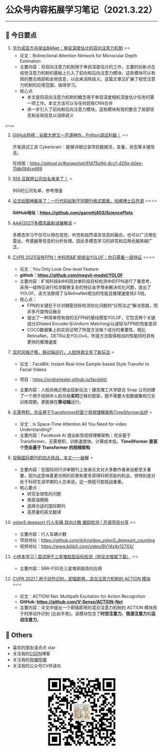 # 公众号内容拓展学习笔记（2021.3.22）

------



## :paperclip:  今日要点

1. [华为诺亚方舟提出BANet：単目深度估计的双向注意力机制](https://mp.weixin.qq.com/s/wHHyIjlDSVt7i9Hdajs2eA)         :star::star:
   - 论文：Bidirectional Attention Network for Monocular Depth Estimation
   - 主要内容：将双向注意力机制用于単目深度估计的工作，主要的创新点在视觉注意力机制的基础上引入了前向和后向注意力模块，这些模块可以有效的整合局部和全局信息，以此来消除歧义。这篇文章又扩展了视觉注意力机制的应用范围，值得学习。
   - 核心点
     - 本文是将双向注意力机制的概念用于単目深度相机深度估计任务的第一项工作。本文方法可以与任何现有CNN合并
     - 进一步引入了前向和后向注意力模块，这些模块有效的整合了局部信息和全局信息以消除歧义

<img src="https://mmbiz.qpic.cn/mmbiz_png/Z8w2ExrFgDx6aSgjWKGlTO9tReuGeoWO9X7NqsPbU3BvTQmHTCA3NM5OcsicD65mawPicdibdhBUiafa2oaLVnndAw/640?tp=webp&amp;wxfrom=5&amp;wx_lazy=1&amp;wx_co=1" alt="Image" style="zoom:50%;" />

2. [GitHub热榜：谷歌大佬又一开源神作，Python调试利器！](https://mp.weixin.qq.com/s/1cVWO455Bf-S-9iquqW6tg)        :star::star:

   开发调试工具 Cyberbrain：能够详细记录项目数据流，变量，状态等关键信息。

   在线版：*https://gitpod.io/#snapshot/91475a9d-4ccf-420a-b0ee-11db084ce689*

3. [955 互联网公司白名单来了！](https://mp.weixin.qq.com/s/HE5vEz9ovfHhLEYUKH8dhA)       :star:

   955的公司名单，参考借鉴

4. [论文绘图神器来了：一行代码绘制不同期刊格式图表，哈佛博士后开源](https://mp.weixin.qq.com/s/y-l-wS7nqV9DaZGXYtHNAg)       :star::star::star::star:

   **GitHub地址：https://github.com/garrettj403/SciencePlots**

5. [AAA|2021|多模态最新进展解读](https://mp.weixin.qq.com/s/tR8HrYVmfjErBiLDnI17Cg)       :star:

   多模态学习不仅可以用在视觉、听觉和自然语言信息的融合，也可以广泛用在雷达、传感器等信息的分析处理。因此多模态学习的研究和应用也越来越广泛。

6. [CVPR 2021|没有FPN！中科院&旷视提出YOLOF：你只需看一层特征](https://mp.weixin.qq.com/s/EJqAG1gTVaP2icI6QL742A)       :star::star::star::star:
   - 论文：You Only Look One-level Feature
   - **github：https://github.com/megvii-model/YOLOF**
   - 主要内容：旷视科技&中科院对单阶段目标检测中的FPN进行了重思考，采用一级特征进行检测替换复杂的特征金字塔来解决优化问题，提出了YOLOF。该方法取得了与RetinaNet相当的性能且推理速度快2.5倍。
   - 核心点：
     - FPN的关键在于针对稠密目标检测优化问题的“分而治之”解决思路，而非多尺度特征融合
     - 提出了一种简单而有效的无FPN的基线模型YOLOF，它包含两个关键成分(Dilated Encoder与Uniform Matching)以减轻与FPN的性能差异
     - COCO数据集上的实验证明了所提方法每个成分的重要性，相比RetinaNet，DETR以及YOLOv4，所提方法取得相当的性能同时具有更快的推理速度

7. [实时风格迁移，移动端运行，人脸特效又有了新玩法](https://mp.weixin.qq.com/s/va1WpS4sgGC-r-bNTSW-Qw)       :star:

   - 论文：FaceBlit: Instant Real-time Eample-based Style Transfer to Facial Videos
   - 项目：https://ondrejtexler.github.io/faceblit/

   - 主要内容：人脸风格迁移出现新玩法！捷克理工大学联合 Snap 公司创建了一个用于视频中人脸风格**实时**迁移的框架，既不需要大型数据集和冗长训练周期，更能够在**移动端**运行。

8. [无需卷积，完全基于Transformer的首个视频理解架构TimeSformer出炉](https://mp.weixin.qq.com/s/wHHyxFLJ9yP1XInOnVuYWg)       :star:

   - 论文：Is Space-Time Attention All You Need for video Understanding?
   - 主要内容：Facebook AI 提出新型视频理解架构：完全基于Transformer，无需卷积，训练速度快、计算成本低。**TimeSformer 是首个完全基于 Transformer 的视频架构**

9. [投稿国际期刊的四大挑战，本文一一破解](https://mp.weixin.qq.com/s/XDWOA1ToCtjRMq5ZJEnzgg)       :star:

   - 主要内容：在国际同行评审期刊上发表论文对大多数作者来说都至关重要，因为这意味着更光明的前景和更多获得科研资助的机会。但特别是对处于科研生涯早期的人员来说，这一旅程可能挑战重重。
   - 核心要点：
     - 研究全球性的问题
     - 用英语撰稿
     - 选择合适的国际期刊
     - 高质量的英文翻译

10. [yolov5 deepsort 行人车辆 双向计数 跟踪检测 | 开源项目分享](https://mp.weixin.qq.com/s/htiT9EnNoVeg0LM9WWUuew)       :star::star:

    - 主要内容：行人车辆计数
    - 项目地址：https://github.com/dyh/unbox_yolov5_deepsort_counting
    - 视频地址：https://www.bilibili.com/video/BV14z4y127XX/

11. [小样本学习 | 尝试用于三星堆脸型目标检测（附论文框架下载）](https://mp.weixin.qq.com/s/QZUz3jh4Oi3N2yRtCyJjHw)       :star::star:

    - 主要内容：SRR-FSD在三星堆铜面具的应用

12. [CVPR 2021 | 用于动作识别，即插即用、混合注意力机制的 ACTION 模块](https://mp.weixin.qq.com/s/L2_lkhKbVhW8fjAaDdsyWQ)       :star::star::star:

    - 论文：ACTION-Net: Multipath Excitation for Action Recognition
    - **GitHub: https://github.com/V-Sense/ACTION-Net**
    - 主要内容：论文中提出一个即插即用的混合注意力机制的 ACTION 模块用于时序动作识别 (比如手势)。该模块包含了**时空注意力**，**信道注意力**和**运动注意力**。

    

## :paperclip:  Others

- 喜欢的朋友请点点 star
- 关注我的[CSDN](https://mp.csdn.net/console/article)博客
- 关注我的[哔哩哔哩](https://space.bilibili.com/424394389?spm_id_from=333.788.b_765f7570696e666f.1)
- 关注我的公众号CV伴读社



<div align=center><img src="https://github.com/xiaoxuebajie/LeetCode/raw/master/solution_python/images/qrcode.jpg" style='zoom:100%'>